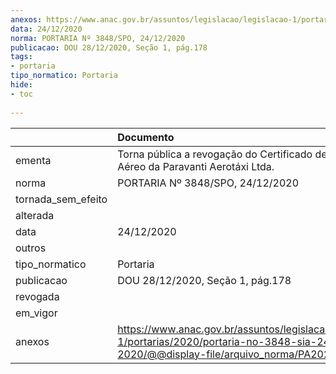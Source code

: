 ```yaml
---
anexos: https://www.anac.gov.br/assuntos/legislacao/legislacao-1/portarias/2020/portaria-no-3848-sia-24-12-2020/@@display-file/arquivo_norma/PA2020-3848.pdf
data: 24/12/2020
norma: PORTARIA Nº 3848/SPO, 24/12/2020
publicacao: DOU 28/12/2020, Seção 1, pág.178
tags:
- portaria
tipo_normatico: Portaria
hide: 
- toc 
 
---
```


|                    | Documento                                                                                                                                            |
|:-------------------|:-----------------------------------------------------------------------------------------------------------------------------------------------------|
| ementa             | Torna pública a revogação do Certificado de Operador Aéreo da Paravanti Aerotáxi Ltda.                                                               |
| norma              | PORTARIA Nº 3848/SPO, 24/12/2020                                                                                                                     |
| tornada_sem_efeito |                                                                                                                                                      |
| alterada           |                                                                                                                                                      |
| data               | 24/12/2020                                                                                                                                           |
| outros             |                                                                                                                                                      |
| tipo_normatico     | Portaria                                                                                                                                             |
| publicacao         | DOU 28/12/2020, Seção 1, pág.178                                                                                                                     |
| revogada           |                                                                                                                                                      |
| em_vigor           |                                                                                                                                                      |
| anexos             | https://www.anac.gov.br/assuntos/legislacao/legislacao-1/portarias/2020/portaria-no-3848-sia-24-12-2020/@@display-file/arquivo_norma/PA2020-3848.pdf |